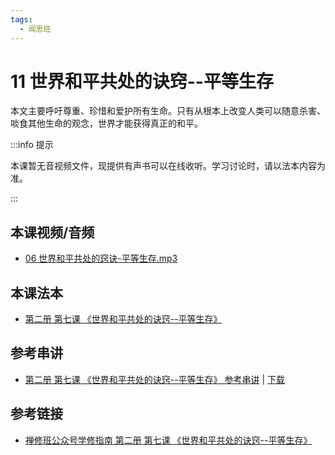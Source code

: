 ```yaml
---
tags:
  - 闻思班
---
```


# 11 世界和平共处的诀窍--平等生存

本文主要呼吁尊重、珍惜和爱护所有生命。只有从根本上改变人类可以随意杀害、啖食其他生命的观念，世界才能获得真正的和平。

:::info 提示

本课暂无音视频文件，现提供有声书可以在线收听。学习讨论时，请以法本内容为准。

:::

## 本课视频/音频

* [06 世界和平共处的窍诀-平等生存.mp3](http://huidengchanxiu.net/jmy/%e6%85%a7%e7%81%af%e7%a6%85%e4%bf%ae%e8%af%be/%e6%85%a7%e7%81%af%e7%a6%85%e4%bf%ae%e8%af%be%e7%ac%ac%e4%ba%8c%e5%86%8c/06%20%e4%b8%96%e7%95%8c%e5%92%8c%e5%b9%b3%e5%85%b1%e5%a4%84%e7%9a%84%e7%aa%8d%e8%af%80-%e5%b9%b3%e7%ad%89%e7%94%9f%e5%ad%98.mp3)

## 本课法本

* [第二册 第七课 《世界和平共处的诀窍--平等生存》](/books/b2/2-06)

## 参考串讲

* [第二册 第七课 《世界和平共处的诀窍--平等生存》 参考串讲](http://view.officeapps.live.com/op/view.aspx?src=https://huidengchanxiu.net/hdv/f/up/慧灯禅修班第二册第六课.pptx) | [下载](https://huidengchanxiu.net/hdv/f/up/慧灯禅修班第二册第六课.pptx)

## 参考链接

* [禅修班公众号学修指南 第二册 第七课 《世界和平共处的诀窍--平等生存》](https://mp.weixin.qq.com/s?__biz=MzI2NTQ1NDcxNg==&mid=2247483787&idx=1&sn=534d255009f437da7a8c18368b76785c&scene=19#wechat_redirect)
